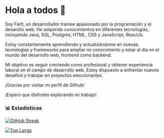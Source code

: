 <h1>Hola a todos 👋</h1>

Soy Farit, un desarrollador trainee apasionado por la programación y el desarollo web. He adquirido conocimientos en diferentes tecnologías, incluyendo Java, SQL, Postgres, HTML, CSS y JavaScript, ReactJs.

Estoy constantemente aprendiendo y actualizándome en nuevas tecnologías y frameworks para ampliar mi conocimiento y estar al día en el mundo del desarrollo web, frontend como backend.

Mi objetivo es seguir creciendo como profesional y obtener experiencia laboral en el campo de desarrollo web. Estoy dispuesto a enfrentar nuevos desafíos y trabajar en proyectos emocionantes.

¡Gracias por visitar mi perfil de Github!

¡Espero que disfrutes explorando mi trabajo!

<h3>📊 Estadísticas</h3>

[![GitHub Streak](https://streak-stats.demolab.com?user=Farit-albavi&theme=dark&hide_border=true&locale=es&date_format=j%20M%5B%20Y%5D)](https://git.io/streak-stats)

[![Top Langs](https://github-readme-stats.vercel.app/api/top-langs/?username=farit-albavi&layout=donut)](https://github.com/farit-albavi/github-readme-stats)


<!--
**Farit-Albavi/Farit-Albavi** is a ✨ _special_ ✨ repository because its `README.md` (this file) appears on your GitHub profile.

Here are some ideas to get you started:

- 🔭 I’m currently working on ...
- 🌱 I’m currently learning ...
- 👯 I’m looking to collaborate on ...
- 🤔 I’m looking for help with ...
- 💬 Ask me about ...
- 📫 How to reach me: ...
- 😄 Pronouns: ...
- ⚡ Fun fact: ...
-->

